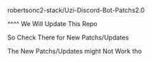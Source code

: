 
robertsonc2-stack/Uzi-Discord-Bot-Patchs2.0

^^^^  We Will Update This Repo 

So Check There for New Patchs/Updates

The New Patchs/Updates might Not Work tho
